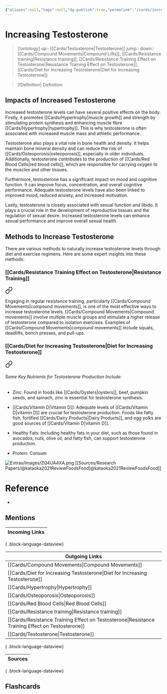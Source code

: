 ```yaml
---
{"aliases":null,"tags":null,"dg-publish":true,"permalink":"/cards/increasing-testosterone/","dgPassFrontmatter":true}
---
```


# Increasing Testosterone

> [!ontology]
> up:: [[Cards/Testosterone\|Testosterone]]
> jump:: 
> down:: [[Cards/Compound Movements\|Compound Lifts]], [[Cards/Resistance training\|Resistance training]], [[Cards/Resistance Training Effect on Testosterone\|Resistance Training Effect on Testosterone]], [[Cards/Diet for Increasing Testosterone\|Diet for Increasing Testosterone]]

> [!Definition] Definition

## Impacts of Increased Testosterone

Increased testosterone levels can have several positive effects on the body. Firstly, it promotes [[Cards/Hypertrophy\|muscle growth]] and strength by stimulating protein synthesis and enhancing muscle fibre [[Cards/Hypertrophy\|hypertrophy]]. This is why testosterone is often associated with increased muscle mass and athletic performance.

Testosterone also plays a vital role in bone health and density. It helps maintain bone mineral density and can reduce the risk of [[Cards/Osteoporosis\|osteoporosis]], especially in older individuals. Additionally, testosterone contributes to the production of [[Cards/Red Blood Cells\|red blood cells]], which are responsible for carrying oxygen to the muscles and other tissues.

Furthermore, testosterone has a significant impact on mood and cognitive function. It can improve focus, concentration, and overall cognitive performance. Adequate testosterone levels have also been linked to improved mood, reduced anxiety, and increased motivation.

Lastly, testosterone is closely associated with sexual function and libido. It plays a crucial role in the development of reproductive tissues and the regulation of sexual desire. Increased testosterone levels can enhance sexual performance and improve overall sexual health.

## Methods to Increase Testosterone

There are various methods to naturally increase testosterone levels through diet and exercise regimens. Here are some expert insights into these methods:

### [[Cards/Resistance Training Effect on Testosterone\|Resistance Training]]


<div class="transclusion internal-embed is-loaded"><a class="markdown-embed-link" href="/cards/resistance-training-effect-on-testosterone/#5dde27" aria-label="Open link"><svg xmlns="http://www.w3.org/2000/svg" width="24" height="24" viewBox="0 0 24 24" fill="none" stroke="currentColor" stroke-width="2" stroke-linecap="round" stroke-linejoin="round" class="svg-icon lucide-link"><path d="M10 13a5 5 0 0 0 7.54.54l3-3a5 5 0 0 0-7.07-7.07l-1.72 1.71"></path><path d="M14 11a5 5 0 0 0-7.54-.54l-3 3a5 5 0 0 0 7.07 7.07l1.71-1.71"></path></svg></a><div class="markdown-embed">



Engaging in regular resistance training, particularly [[Cards/Compound Movements\|compound movements]], is one of the most effective ways to increase testosterone levels. [[Cards/Compound Movements\|Compound movements]] involve multiple muscle groups and stimulate a higher release of testosterone compared to isolation exercises. Examples of [[Cards/Compound Movements\|compound movements]] include squats, deadlifts, bench presses, and pull-ups. 

</div></div>


### [[Cards/Diet for Increasing Testosterone\|Diet for Increasing Testosterone]]


<div class="transclusion internal-embed is-loaded"><a class="markdown-embed-link" href="/cards/diet-for-increasing-testosterone/#some-key-nutrients-for-testosterone-production-include" aria-label="Open link"><svg xmlns="http://www.w3.org/2000/svg" width="24" height="24" viewBox="0 0 24 24" fill="none" stroke="currentColor" stroke-width="2" stroke-linecap="round" stroke-linejoin="round" class="svg-icon lucide-link"><path d="M10 13a5 5 0 0 0 7.54.54l3-3a5 5 0 0 0-7.07-7.07l-1.72 1.71"></path><path d="M14 11a5 5 0 0 0-7.54-.54l-3 3a5 5 0 0 0 7.07 7.07l1.71-1.71"></path></svg></a><div class="markdown-embed">



###### Some Key Nutrients for Testosterone Production Include:

- Zinc: Found in foods like [[Cards/Oysters\|oysters]], beef, pumpkin seeds, and spinach, zinc is essential for testosterone synthesis.

- [[Cards/Vitamin D\|Vitamin D]]: Adequate levels of [[Cards/Vitamin D\|vitamin D]] are crucial for testosterone production. Foods like fatty fish, fortified [[Cards/Dairy Products\|Dairy Products]], and egg yolks are good sources of [[Cards/Vitamin D\|vitamin D]].

- Healthy Fats: Including healthy fats in your diet, such as those found in avocados, nuts, olive oil, and fatty fish, can support testosterone production.

- Protein: Consum

![Extras/Images/ZQ4UA4XA.png](/img/user/Extras/Images/ZQ4UA4XA.png)
[[Sources/Research Papers/@kataoka2021ReviewFoodsFood\|@kataoka2021ReviewFoodsFood]]


</div></div>


# Reference

- 

## Mentions

| Incoming Links |
| -------------- |

{ .block-language-dataview}

| Outgoing Links                                                                                      |
| --------------------------------------------------------------------------------------------------- |
| [[Cards/Compound Movements\|Compound Movements]]                                                 |
| [[Cards/Diet for Increasing Testosterone\|Diet for Increasing Testosterone]]                     |
| [[Cards/Hypertrophy\|Hypertrophy]]                                                               |
| [[Cards/Osteoporosis\|Osteoporosis]]                                                             |
| [[Cards/Red Blood Cells\|Red Blood Cells]]                                                       |
| [[Cards/Resistance training\|Resistance training]]                                               |
| [[Cards/Resistance Training Effect on Testosterone\|Resistance Training Effect on Testosterone]] |
| [[Cards/Testosterone\|Testosterone]]                                                             |

{ .block-language-dataview}

| Sources |
| ------- |

{ .block-language-dataview}

## Flashcards